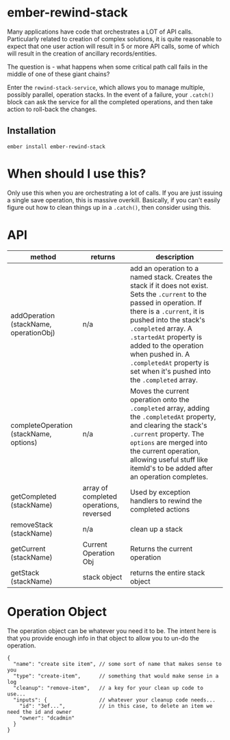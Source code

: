 # ember-rewind-stack
Many applications have code that orchestrates a LOT of API calls. Particularly related to  creation of complex solutions, it is quite reasonable to expect that one user action will result in 5 or more API calls, some of which will result in the creation of ancillary records/entities.

The question is - what happens when some critical path call fails in the middle of one of these giant chains?

Enter the `rewind-stack-service`, which allows you to manage multiple, possibly parallel, operation stacks. In the event of a failure, your `.catch()` block can ask the service for all the completed operations, and then take action to roll-back the changes.

## Installation

`ember install ember-rewind-stack`

# When should I use this?
Only use this when you are orchestrating a lot of calls. If you are just issuing a single save operation, this is massive overkill. Basically, if you can't easily figure out how to clean things up in a `.catch()`, then consider using this.

# API

| method | returns | description |
| --- | --- | --- |
| addOperation (stackName, operationObj) | n/a | add an operation to a named stack. Creates the stack if it does not exist. Sets the `.current` to the passed in operation. If there is a `.current`, it is pushed into the stack's `.completed` array. A `.startedAt` property is added to the operation when pushed in. A `.completedAt` property is set when it's pushed into the `.completed` array.|
| completeOperation (stackName, options) | n/a | Moves the current operation onto the `.completed` array, adding the `.completedAt` property, and clearing the stack's `.current` property. The `options` are merged into the current operation, allowing useful stuff like itemId's to be added after an operation completes.|
| getCompleted (stackName) | array of completed operations, reversed | Used by exception handlers to rewind the completed actions |
| removeStack (stackName) | n/a | clean up a stack |
| getCurrent (stackName) | Current Operation Obj | Returns the current operation |
| getStack (stackName) | stack object | returns the entire stack object |


# Operation Object
The operation object can be whatever you need it to be. The intent here is that you provide enough info in that object to allow you to un-do the operation.

```
{
  "name": "create site item", // some sort of name that makes sense to you
  "type": "create-item",      // something that would make sense in a log
  "cleanup": "remove-item",   // a key for your clean up code to use...
  "inputs": {                 // whatever your cleanup code needs...
    "id": "3ef...",           // in this case, to delete an item we need the id and owner
    "owner": "dcadmin"
  }
}
```
